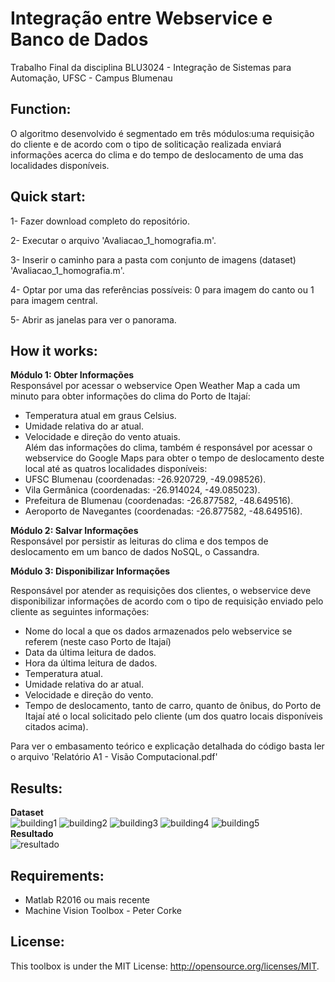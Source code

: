 # Integração entre Webservice e Banco de Dados

Trabalho Final da disciplina BLU3024 - Integração de Sistemas para Automação, UFSC - Campus Blumenau

## Function:
O algoritmo desenvolvido é segmentado em três módulos:uma requisição do cliente e de acordo com o tipo de soliticação realizada enviará informações acerca do clima e do tempo de deslocamento de uma das localidades disponíveis.

## Quick start:
<p>1- Fazer download completo do repositório.<p>
<p>2- Executar o arquivo 'Avaliacao_1_homografia.m'.<p>
<p>3- Inserir o caminho para a pasta com conjunto de imagens (dataset) 'Avaliacao_1_homografia.m'.<p>
<p>4- Optar por uma das referências possíveis: 0 para imagem do canto ou 1 para imagem central.<p>
<p>5- Abrir as janelas para ver o panorama.<p>

## How it works:
**Módulo 1: Obter Informações**  
Responsável por acessar o webservice Open Weather Map a cada um minuto para obter informações do clima do Porto de Itajaí:
- Temperatura atual em graus Celsius.
- Umidade relativa do ar atual.  
- Velocidade e direção do vento atuais.  
Além das informações do clima, também é responsável por acessar o webservice do Google Maps para obter o tempo de deslocamento deste local até as quatros localidades disponíveis:  
- UFSC Blumenau (coordenadas: -26.920729, -49.098526).  
- Vila Germânica (coordenadas: -26.914024, -49.085023).  
- Prefeitura de Blumenau (coordenadas: -26.877582, -48.649516).  
- Aeroporto de Navegantes (coordenadas: -26.877582, -48.649516).  

**Módulo 2: Salvar Informações**  
Responsável por persistir as leituras do clima e dos tempos de deslocamento em um banco de dados NoSQL, o Cassandra.  

**Módulo 3: Disponibilizar Informações**  

Responsável por atender as requisições dos clientes, o webservice deve disponibilizar informações de acordo com o tipo de requisição enviado pelo cliente as seguintes informações:
- Nome do local a que os dados armazenados pelo webservice se referem (neste caso Porto de Itajaí)
- Data da última leitura de dados.
- Hora da última leitura de dados.
- Temperatura atual.  
- Umidade relativa do ar atual.  
- Velocidade e direção do vento.  
- Tempo de deslocamento, tanto de carro, quanto de ônibus, do Porto de Itajaí até o local solicitado pelo cliente (um dos quatro locais disponíveis citados acima).  

Para ver o embasamento teórico e explicação detalhada do código basta ler o arquivo 'Relatório A1 - Visão Computacional.pdf'

## Results:
**Dataset**  
 ![building1](https://user-images.githubusercontent.com/35512686/39162585-9d2aba6e-474c-11e8-9dc5-d646d0621f64.JPG)
 ![building2](https://user-images.githubusercontent.com/35512686/39162586-9d55aef4-474c-11e8-88b3-ab9239e4d800.JPG)
 ![building3](https://user-images.githubusercontent.com/35512686/39162587-9d812ade-474c-11e8-8250-b14df9318203.JPG)
 ![building4](https://user-images.githubusercontent.com/35512686/39162589-9dac12ee-474c-11e8-9067-80fa51a4cea4.JPG)
 ![building5](https://user-images.githubusercontent.com/35512686/39162591-9defa7b6-474c-11e8-8059-2e46194290de.JPG)  
**Resultado**  
![resultado](https://user-images.githubusercontent.com/35512686/39167838-94c8c65c-4767-11e8-9f0b-8600ba6cc797.jpg)
## Requirements:
- Matlab R2016 ou mais recente
- Machine Vision Toolbox - Peter Corke
## License:
This toolbox is under the MIT License: http://opensource.org/licenses/MIT.

